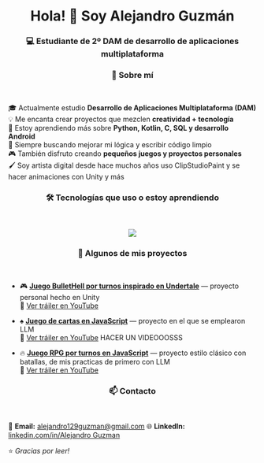 
<!-- Encabezado animado -->
<h1 align="center">Hola! 👋 Soy Alejandro Guzmán</a></h1>
<h3 align="center">💻 Estudiante de 2º DAM de desarrollo de aplicaciones multiplataforma </h3>



<h3 align="center">🌱 Sobre mí</h3>
<br>

🎓 Actualmente estudio **Desarrollo de Aplicaciones Multiplataforma (DAM)**  
💡 Me encanta crear proyectos que mezclen **creatividad + tecnología**  
🔭 Estoy aprendiendo más sobre **Python, Kotlin, C, SQL y desarrollo Android**  
🧠 Siempre buscando mejorar mi lógica y escribir código limpio  
🎮 También disfruto creando **pequeños juegos y proyectos personales**  
🖌️ Soy artista digital desde hace muchos años uso ClipStudioPaint y se hacer animaciones con Unity y más



<h3 align="center">🛠️ Tecnologías que uso o estoy aprendiendo </h3>
<br>


<p align="center">
  <img src="https://skillicons.dev/icons?i=java,kotlin,androidstudio,python,html,css,javascript,git,github,vscode,unity&theme=dark" />
</p>



<h3 align="center">🚀 Algunos de mis proyectos</h3>

<br>

- 🎮 **[Juego BulletHell por turnos inspirado en Undertale](https://xezardev.itch.io/vs-arial)** — proyecto personal hecho en Unity  
        🎥 [Ver tráiler en YouTube](https://www.youtube.com/watch?v=wYf0X51STp4)

- ♠️ **[Juego de cartas en JavaScript](#)** — proyecto en el que se emplearon LLM<br>
       🎥 [Ver tráiler en YouTube](https://www.youtube.com/watch?v=wYf0X51STp4) HACER UN VIDEOOOSSS
  
- 🔥 **[Juego RPG por turnos en JavaScript](https://juegorpg.vercel.app)** — proyecto estilo clásico con batallas, de mis practicas de primero con LLM<br>
      🎥 [Ver tráiler en YouTube]([(https://youtu.be/uG6Nh8M9YJI)]) 




<h3 align="center">📫 Contacto</h3>
<br>


📧 **Email:** alejandro129guzman@gmail.com 
🌐 **LinkedIn:** [linkedin.com/in/Alejandro Guzman](https://www.linkedin.com/in/alejandro-guzman-a54b202a6) 



⭐ *Gracias por leer!* 


